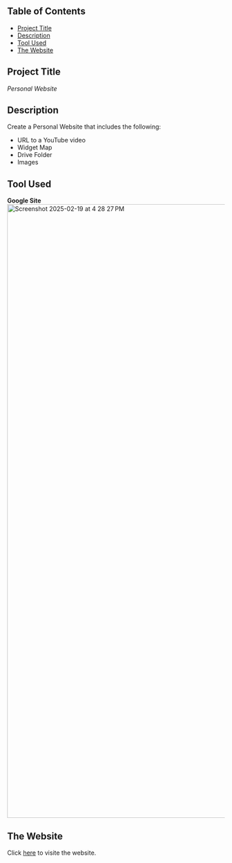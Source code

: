 ## Table of Contents

- [Project Title](#Project-Title)
- [Description](#Description)
- [Tool Used](#Tool-used)
- [The Website](#The-Website)

## Project Title

*Personal Website*

## Description
Create a Personal Website that includes the following:
- URL to a YouTube video
- Widget Map
- Drive Folder
- Images

## Tool Used

**Google Site**
<img width="1420" alt="Screenshot 2025-02-19 at 4 28 27 PM" src="https://github.com/user-attachments/assets/92ba1387-d86b-45c6-8c50-ecd09edb05d8" />

## The Website
Click [here](https://sites.google.com/view/girlstriptothailand2025/home) to visite the website.
